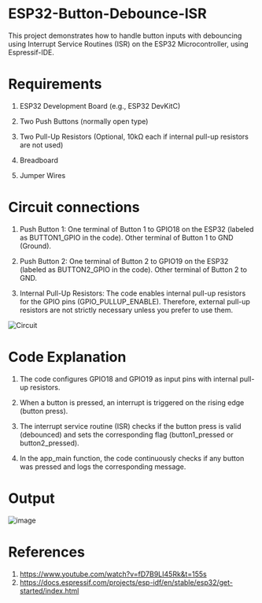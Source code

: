 # ESP32-Button-Debounce-ISR
This project demonstrates how to handle button inputs with debouncing using Interrupt Service Routines (ISR) on the ESP32 Microcontroller, using Espressif-IDE. 

# Requirements
1) ESP32 Development Board (e.g., ESP32 DevKitC)

2) Two Push Buttons (normally open type)

3) Two Pull-Up Resistors (Optional, 10kΩ each if internal pull-up resistors are not used)

4) Breadboard 

5) Jumper Wires


# Circuit connections
1) Push Button 1:
One terminal of Button 1 to GPIO18 on the ESP32 (labeled as BUTTON1_GPIO in the code).
Other terminal of Button 1 to GND (Ground).

2) Push Button 2:
One terminal of Button 2 to GPIO19 on the ESP32 (labeled as BUTTON2_GPIO in the code).
Other terminal of Button 2 to GND.

3) Internal Pull-Up Resistors: The code enables internal pull-up resistors for the GPIO pins (GPIO_PULLUP_ENABLE). Therefore, external pull-up resistors are not strictly necessary unless you prefer to use them.

![Circuit](https://github.com/user-attachments/assets/365d8430-ace8-4b0a-8ce1-95a312a03c8d)


# Code Explanation
1) The code configures GPIO18 and GPIO19 as input pins with internal pull-up resistors.

2) When a button is pressed, an interrupt is triggered on the rising edge (button press).

3) The interrupt service routine (ISR) checks if the button press is valid (debounced) and sets the corresponding flag (button1_pressed or button2_pressed).

4) In the app_main function, the code continuously checks if any button was pressed and logs the corresponding message.

# Output 
![image](https://github.com/user-attachments/assets/dab6eaaa-793c-42fc-8244-772167bde598)


# References
1) https://www.youtube.com/watch?v=fD7B9LI45Rk&t=155s
2) https://docs.espressif.com/projects/esp-idf/en/stable/esp32/get-started/index.html


